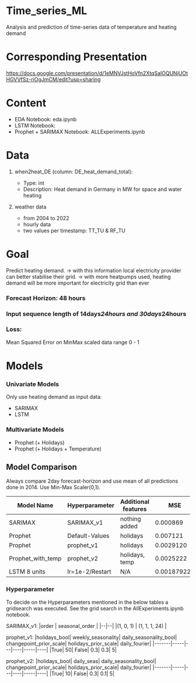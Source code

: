 # Time_series_ML
Analysis and prediction of time-series data of temperature and heating demand

# Corresponding Presentation
https://docs.google.com/presentation/d/1eMNVJstHoVfn2XtqSaIOQUNjUOtHGVVfSz-riOgJmCM/edit?usp=sharing

# Content
- EDA Notebook: eda.ipynb
- LSTM Notebook: 
- Prophet + SARIMAX Notebook: ALLExperiments.ipynb
  
# Data
1. when2heat_DE (column: DE_heat_demand_total): 
    - Type: int
    - Description: Heat demand in Germany in MW for space and water heating

2. weather data
     - from 2004 to 2022
     - hourly data
     - two values per timestamp: TT_TU & RF_TU

# Goal
Predict heating demand.
-> with this information local electricity provider can better stabilise their grid.
-> with more heatpumps used, heating demand will be more important for electricity grid than ever

### Forecast Horizon: 48 hours
### Input sequence length of 14days*24hours and 30days*24hours

### Loss:
Mean Squared Error on MinMax scaled data range 0 - 1

# Models

### Univariate Models
Only use heating demand as input data:
- SARIMAX
- LSTM

### Multivariate Models
- Prophet (+ Holidays)
- Prophet (+ Holidays + Temperature)


## Model Comparison
Always compare 2day forecast-horizon and use mean of all predictions done in 2014.
Use Min-Max Scaler(0,1).

| Model Name        | Hyperparameter     | Additional features | MSE         |
|-------------------|--------------------|---------------------|-------------|
| SARIMAX           | SARIMAX_v1         | nothing added       | 0.000869    |
| Prophet           | Default-Values     | holidays            | 0.007121    |
| Prophet           | prophet_v1         | holidays            | 0.0029120   |
| Prophet_with_temp | prophet_v2         | holidays, temp      | 0.0025222   |
| LSTM   8 units    | lr=1e-2/Restart    | N/A                 | 0.001879228 |

### Hyperparameter
To decide on the Hyperparameters mentioned in the below tables a gridsearch was executed. See the grid search in the AllExperiments.ipynb notebook.

SARIMAX_v1:
|order | seasonal_order |
|--|--|
|(1, 0, 1) | (1, 1, 1, 24) |

prophet_v1:
|holidays_bool| weekly_seasonality| daily_seasonality_bool| changepoint_prior_scale| holidays_prior_scale| daily_fourier|
|-------|-----|---|----|-----|----|
|True|           50|                 False|                  0.3|                    0.3|                    5|

prophet_v2: 
|holidays_bool| daily_seas| daily_seasonality_bool| changepoint_prior_scale| holidays_prior_scale| daily_fourier|
|-------|-----|---|----|-----|----|
|True|         10|         False|                      0.3|                    0.1|                        5|
